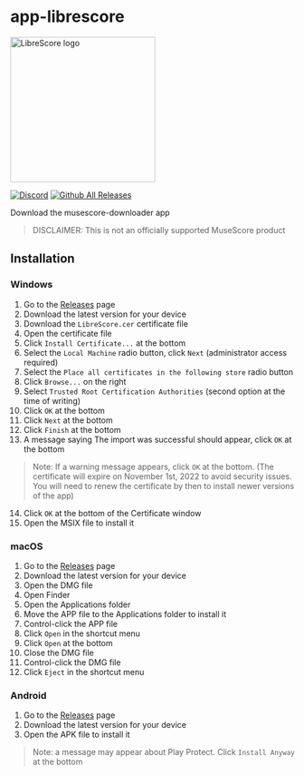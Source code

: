 # app-librescore

<img src="../../../dl-musescore/raw/master/images/logo.png" width="256" alt="LibreScore logo">

[![Discord](https://img.shields.io/discord/774491656643674122?color=5865F2&label=&labelColor=555555&logo=discord&logoColor=FFFFFF)](https://discord.gg/DKu7cUZ4XQ) [![Github All Releases](https://img.shields.io/github/downloads/LibreScore/app-librescore/total.svg?label=App)](https://github.com/LibreScore/app-librescore/releases/latest)

Download the musescore-downloader app

> DISCLAIMER: This is not an officially supported MuseScore product

## Installation

### Windows
1. Go to the [Releases](https://github.com/LibreScore/app-librescore/releases/latest) page
2. Download the latest version for your device
3. Download the `LibreScore.cer` certificate file
4. Open the certificate file
5. Click `Install Certificate...` at the bottom
6. Select the `Local Machine` radio button, click `Next` (administrator access required)
7. Select the `Place all certificates in the following store` radio button
8. Click `Browse...` on the right
9. Select `Trusted Root Certification Authorities` (second option at the time of writing)
10. Click `OK` at the bottom
11. Click `Next` at the bottom
12. Click `Finish` at the bottom
13. A message saying The import was successful should appear, click `OK` at the bottom
> Note: If a warning message appears, click `OK` at the bottom. (The certificate will expire on November 1st, 2022 to avoid security issues. You will need to renew the certificate by then to install newer versions of the app)
14. Click `OK` at the bottom of the Certificate window
15. Open the MSIX file to install it

### macOS
1. Go to the [Releases](https://github.com/LibreScore/app-librescore/releases/latest) page
2. Download the latest version for your device
3. Open the DMG file
4. Open Finder
5. Open the Applications folder
6. Move the APP file to the Applications folder to install it
7. Control-click the APP file
8. Click `Open` in the shortcut menu
9. Click `Open` at the bottom
10. Close the DMG file
11. Control-click the DMG file
12. Click `Eject` in the shortcut menu

### Android
1. Go to the [Releases](https://github.com/LibreScore/app-librescore/releases/latest) page
2. Download the latest version for your device
3. Open the APK file to install it
> Note: a message may appear about Play Protect. Click `Install Anyway` at the bottom
